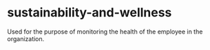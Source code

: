 # sustainability-and-wellness
Used for the purpose of monitoring the health of the employee in the organization.
